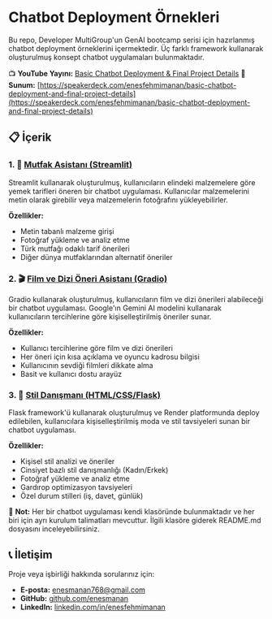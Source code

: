 # Chatbot Deployment Örnekleri

Bu repo, Developer MultiGroup'un GenAI bootcamp serisi için hazırlanmış chatbot deployment örneklerini içermektedir. Üç farklı framework kullanarak oluşturulmuş konsept chatbot uygulamaları bulunmaktadır.

📺 **YouTube Yayını:** [Basic Chatbot Deployment & Final Project Details](https://www.youtube.com/watch?v=3if2pvH8JzA)
🎤 **Sunum:** [https://speakerdeck.com/enesfehmimanan/basic-chatbot-deployment-and-final-project-details](https://speakerdeck.com/enesfehmimanan/basic-chatbot-deployment-and-final-project-details)

## 📋 İçerik

### 1. 🍳 [Mutfak Asistanı (Streamlit)](https://github.com/enesmanan/chatbot-deploy/tree/main/streamlit)

Streamlit kullanarak oluşturulmuş, kullanıcıların elindeki malzemelere göre yemek tarifleri öneren bir chatbot uygulaması. Kullanıcılar malzemelerini metin olarak girebilir veya malzemelerin fotoğrafını yükleyebilirler.

**Özellikler:**
- Metin tabanlı malzeme girişi
- Fotoğraf yükleme ve analiz etme
- Türk mutfağı odaklı tarif önerileri
- Diğer dünya mutfaklarından alternatif öneriler

### 2. 🎬 [Film ve Dizi Öneri Asistanı (Gradio)](https://github.com/enesmanan/chatbot-deploy/tree/main/gradio)

Gradio kullanarak oluşturulmuş, kullanıcıların film ve dizi önerileri alabileceği bir chatbot uygulaması. Google'ın Gemini AI modelini kullanarak kullanıcıların tercihlerine göre kişiselleştirilmiş öneriler sunar.

**Özellikler:**
- Kullanıcı tercihlerine göre film ve dizi önerileri
- Her öneri için kısa açıklama ve oyuncu kadrosu bilgisi
- Kullanıcının sevdiği filmleri dikkate alma
- Basit ve kullanıcı dostu arayüz

### 3. 👔 [Stil Danışmanı (HTML/CSS/Flask)](https://github.com/enesmanan/chatbot-deploy/tree/main/render)

Flask framework'ü kullanarak oluşturulmuş ve Render platformunda deploy edilebilen, kullanıcılara kişiselleştirilmiş moda ve stil tavsiyeleri sunan bir chatbot uygulaması.

**Özellikler:**
- Kişisel stil analizi ve öneriler
- Cinsiyet bazlı stil danışmanlığı (Kadın/Erkek)
- Fotoğraf yükleme ve analiz etme
- Gardırop optimizasyon tavsiyeleri
- Özel durum stilleri (iş, davet, günlük)


📝 **Not:** Her bir chatbot uygulaması kendi klasöründe bulunmaktadır ve her biri için ayrı kurulum talimatları mevcuttur. İlgili klasöre giderek README.md dosyasını inceleyebilirsiniz.

## 📞 İletişim

Proje veya işbirliği hakkında sorularınız için:

- **E-posta:** [enesmanan768@gmail.com](mailto:enesmanan768@gmail.com)
- **GitHub:** [github.com/enesmanan](https://github.com/enesmanan)
- **LinkedIn:** [linkedin.com/in/enesfehmimanan](https://linkedin.com/in/enesfehmimanan)

